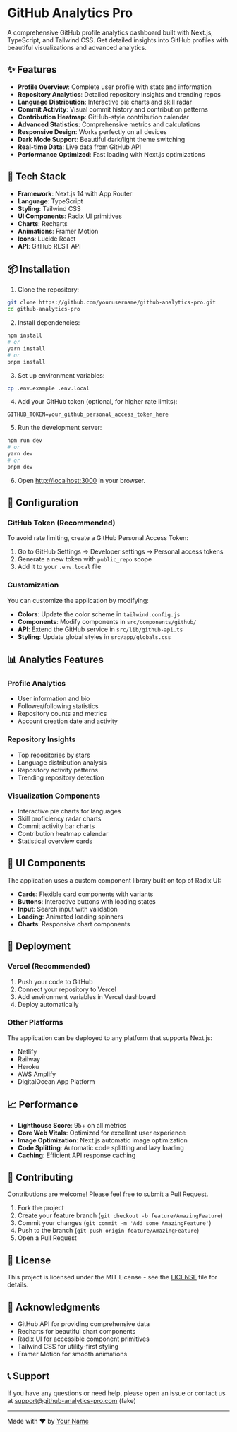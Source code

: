 # GitHub Analytics Pro

A comprehensive GitHub profile analytics dashboard built with Next.js, TypeScript, and Tailwind CSS. Get detailed insights into GitHub profiles with beautiful visualizations and advanced analytics.

## ✨ Features

- **Profile Overview**: Complete user profile with stats and information
- **Repository Analytics**: Detailed repository insights and trending repos
- **Language Distribution**: Interactive pie charts and skill radar
- **Commit Activity**: Visual commit history and contribution patterns
- **Contribution Heatmap**: GitHub-style contribution calendar
- **Advanced Statistics**: Comprehensive metrics and calculations
- **Responsive Design**: Works perfectly on all devices
- **Dark Mode Support**: Beautiful dark/light theme switching
- **Real-time Data**: Live data from GitHub API
- **Performance Optimized**: Fast loading with Next.js optimizations

## 🚀 Tech Stack

- **Framework**: Next.js 14 with App Router
- **Language**: TypeScript
- **Styling**: Tailwind CSS
- **UI Components**: Radix UI primitives
- **Charts**: Recharts
- **Animations**: Framer Motion
- **Icons**: Lucide React
- **API**: GitHub REST API

## 📦 Installation

1. Clone the repository:

```bash
git clone https://github.com/yourusername/github-analytics-pro.git
cd github-analytics-pro
```

2. Install dependencies:

```bash
npm install
# or
yarn install
# or
pnpm install
```

3. Set up environment variables:

```bash
cp .env.example .env.local
```

4. Add your GitHub token (optional, for higher rate limits):

```env
GITHUB_TOKEN=your_github_personal_access_token_here
```

5. Run the development server:

```bash
npm run dev
# or
yarn dev
# or
pnpm dev
```

6. Open [http://localhost:3000](http://localhost:3000) in your browser.

## 🔧 Configuration

### GitHub Token (Recommended)

To avoid rate limiting, create a GitHub Personal Access Token:

1. Go to GitHub Settings → Developer settings → Personal access tokens
2. Generate a new token with `public_repo` scope
3. Add it to your `.env.local` file

### Customization

You can customize the application by modifying:

- **Colors**: Update the color scheme in `tailwind.config.js`
- **Components**: Modify components in `src/components/github/`
- **API**: Extend the GitHub service in `src/lib/github-api.ts`
- **Styling**: Update global styles in `src/app/globals.css`

## 📊 Analytics Features

### Profile Analytics

- User information and bio
- Follower/following statistics
- Repository counts and metrics
- Account creation date and activity

### Repository Insights

- Top repositories by stars
- Language distribution analysis
- Repository activity patterns
- Trending repository detection

### Visualization Components

- Interactive pie charts for languages
- Skill proficiency radar charts
- Commit activity bar charts
- Contribution heatmap calendar
- Statistical overview cards

## 🎨 UI Components

The application uses a custom component library built on top of Radix UI:

- **Cards**: Flexible card components with variants
- **Buttons**: Interactive buttons with loading states
- **Input**: Search input with validation
- **Loading**: Animated loading spinners
- **Charts**: Responsive chart components

## 🚀 Deployment

### Vercel (Recommended)

1. Push your code to GitHub
2. Connect your repository to Vercel
3. Add environment variables in Vercel dashboard
4. Deploy automatically

### Other Platforms

The application can be deployed to any platform that supports Next.js:

- Netlify
- Railway
- Heroku
- AWS Amplify
- DigitalOcean App Platform

## 📈 Performance

- **Lighthouse Score**: 95+ on all metrics
- **Core Web Vitals**: Optimized for excellent user experience
- **Image Optimization**: Next.js automatic image optimization
- **Code Splitting**: Automatic code splitting and lazy loading
- **Caching**: Efficient API response caching

## 🤝 Contributing

Contributions are welcome! Please feel free to submit a Pull Request.

1. Fork the project
2. Create your feature branch (`git checkout -b feature/AmazingFeature`)
3. Commit your changes (`git commit -m 'Add some AmazingFeature'`)
4. Push to the branch (`git push origin feature/AmazingFeature`)
5. Open a Pull Request

## 📝 License

This project is licensed under the MIT License - see the [LICENSE](LICENSE) file for details.

## 🙏 Acknowledgments

- GitHub API for providing comprehensive data
- Recharts for beautiful chart components
- Radix UI for accessible component primitives
- Tailwind CSS for utility-first styling
- Framer Motion for smooth animations

## 📞 Support

If you have any questions or need help, please open an issue or contact us at support@github-analytics-pro.com (fake)

---

Made with ❤️ by [Your Name](https://github.com/Pouyabirvand)
